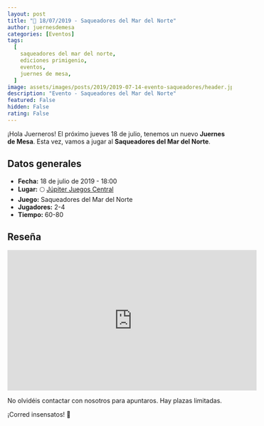```yaml
---
layout: post
title: "📆 18/07/2019 - Saqueadores del Mar del Norte"
author: juernesdemesa
categories: [Eventos]
tags:
  [
    saqueadores del mar del norte,
    ediciones primigenio,
    eventos,
    juernes de mesa,
  ]
image: assets/images/posts/2019/2019-07-14-evento-saqueadores/header.jpg
description: "Evento - Saqueadores del Mar del Norte"
featured: False
hidden: False
rating: False
---
```


¡Hola Juerneros! El próximo jueves 18 de julio, tenemos un nuevo **Juernes de Mesa**. Esta vez, vamos a jugar al **Saqueadores del Mar del Norte**.

## Datos generales

- **Fecha:** 18 de julio de 2019 - 18:00
- **Lugar:** 🌕 [Júpiter Juegos Central](https://www.jupiterjuegos.com/tiendas/)
- **Juego:** Saqueadores del Mar del Norte
- **Jugadores:** 2-4
- **Tiempo:** 60-80

## Reseña

<iframe width="560" height="315" src="https://www.youtube.com/embed/2WWtMzORh4w" frameborder="0" allow="accelerometer; autoplay; encrypted-media; gyroscope; picture-in-picture" allowfullscreen></iframe>

No olvidéis contactar con nosotros para apuntaros. Hay plazas limitadas.

¡Corred insensatos! 🧙
